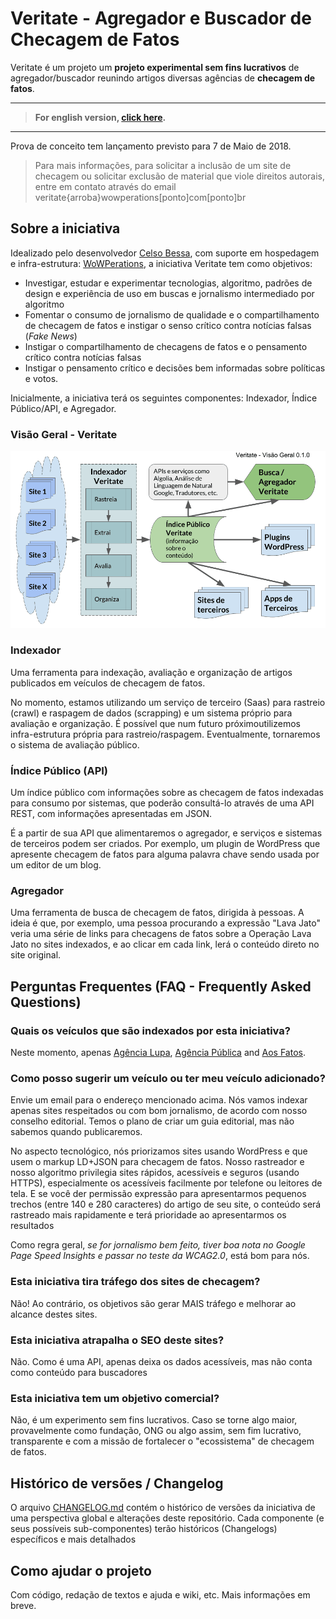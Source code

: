 # Veritate - Agregador e Buscador de Checagem de Fatos

Veritate é um projeto um **projeto experimental sem fins lucrativos** de agregador/buscador reunindo artigos diversas agências de **checagem de fatos**.
<hr>

> **For english version, [click here](README-EN.md).**

<hr>

Prova de conceito tem lançamento previsto para 7 de Maio de 2018.

> Para mais informações, para solicitar a inclusão de um site de checagem ou solicitar exclusão de material que viole direitos autorais, entre em contato através do email veritate{arroba}wowperations[ponto]com[ponto]br

## Sobre a iniciativa

Idealizado pelo desenvolvedor <a href="https://www.celsobessa.com.br">Celso Bessa</a>, com suporte em hospedagem e infra-estrutura: <a href="https://www.wowperations.com.br">WoWPerations</a>, a iniciativa  Veritate tem como objetivos:

- Investigar, estudar e experimentar tecnologias, algoritmo, padrões de design e experiência de uso em buscas e jornalismo intermediado por algoritmo
- Fomentar o consumo de jornalismo de qualidade e o compartilhamento de checagem de fatos e instigar o senso crítico contra notícias falsas (_Fake News_)
- Instigar o compartilhamento de checagens de fatos e o pensamento crítico contra notícias falsas
- Instigar o pensamento crítico e decisões bem informadas sobre políticas e votos.

Inicialmente, a iniciativa terá os seguintes componentes: Indexador, Índice Público/API, e Agregador.

### Visão Geral - Veritate

![Diagrama com Visão Geral da Iniciativa Veritate - Versão 0.1.0](images/veritate-diagrama-visao-geral-0.1.0.png)

### Indexador

Uma ferramenta para indexação, avaliação e organização de artigos publicados em veículos de checagem de fatos.

No momento, estamos utilizando um serviço de terceiro (Saas) para rastreio (crawl) e raspagem de dados (scrapping) e um sistema próprio para avaliação e organização. É possível que num futuro próximoutilizemos infra-estrutura própria para rastreio/raspagem. Eventualmente, tornaremos o sistema de avaliação público.

### Índice Público (API)

Um índice público com informações sobre as checagem de fatos indexadas para consumo por sistemas, que poderão consultá-lo através de uma API REST, com informações apresentadas em JSON.

É a partir de sua API que alimentaremos o agregador, e serviços e sistemas de terceiros podem ser criados. Por exemplo, um plugin de WordPress que apresente checagem de fatos para alguma palavra chave sendo usada por um editor de um blog.

### Agregador

Uma ferramenta de busca de checagem de fatos, dirigida à pessoas. A ideia é que, por exemplo, uma pessoa procurando a expressão  "Lava Jato" veria uma série de links para checagens de fatos sobre a Operação Lava Jato no sites indexados, e ao clicar em cada link, lerá o conteúdo direto no site original.

## Perguntas Frequentes (FAQ - Frequently Asked Questions)

### Quais os veículos que são indexados por esta iniciativa?

Neste momento, apenas [Agência Lupa](http://piaui.folha.uol.com.br/lupa/), [Agência Pública](https://apublica.org/checagem/) and [Aos Fatos](https://aosfatos.org).

### Como posso sugerir um veículo ou ter meu veículo adicionado?

Envie um email para o endereço mencionado acima. Nós vamos indexar apenas sites respeitados ou com bom jornalismo, de acordo com nosso conselho editorial. Temos o plano de criar um guia editorial, mas não sabemos quando publicaremos.

No aspecto tecnológico, nós priorizamos sites usando WordPress e que usem o markup LD+JSON para checagem de fatos. Nosso rastreador e nosso algoritmo privilegia sites rápidos, acessíveis e seguros (usando HTTPS), especialmente os acessíveis facilmente por telefone ou leitores de tela. E se você der permissão expressão para apresentarmos pequenos trechos (entre 140 e 280 caracteres) do artigo de seu site, o conteúdo será rastreado mais rapidamente e terá prioridade ao apresentarmos os resultados

Como regra geral, *se for jornalismo bem feito, tiver boa nota no Google Page Speed Insights e passar no teste da WCAG2.0*, está bom para nós.

### Esta iniciativa tira tráfego dos sites de checagem?

Não! Ao contrário, os objetivos são gerar MAIS tráfego e melhorar ao alcance destes sites.

### Esta iniciativa atrapalha o SEO deste sites?

Não. Como é uma API, apenas deixa os dados acessíveis, mas não conta como conteúdo para buscadores

### Esta iniciativa tem um objetivo comercial?

Não, é um experimento sem fins lucrativos. Caso se torne algo maior, provavelmente como fundação, ONG ou algo assim, sem fim lucrativo, transparente e com a missão de fortalecer o "ecossistema" de checagem de fatos.

## Histórico de versões / Changelog

O arquivo [CHANGELOG.md](CHANGELOG.md) contém o histórico de versões da iniciativa de uma perspectiva global e alterações deste repositório. Cada componente (e seus possíveis sub-componentes) terão históricos (Changelogs) específicos e mais detalhados

## Como ajudar o projeto

Com código, redação de textos e ajuda e wiki, etc. Mais informações em breve.